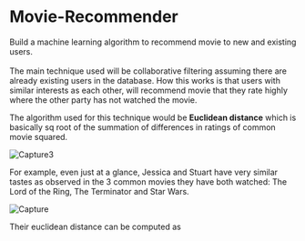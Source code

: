 # Movie-Recommender
Build a machine learning algorithm to recommend movie to new and existing users.<br><br>
The main technique used will be collaborative filtering assuming there are already existing users in the database.
How this works is that users with similar interests as each other, will recommend movie that they rate highly where the other party has not watched the movie. 

The algorithm used for this technique would be <strong>Euclidean distance</strong> which is basically sq root of the summation of differences in ratings of common movie squared.

![Capture3](https://github.com/chingjie98/Movie-Recommender/assets/35895182/4ff18a2b-5f10-4cc7-b60e-9178cefb6b08)


For example, even just at a glance, Jessica and Stuart have very similar tastes as observed in the 3 common movies they have both watched:
The Lord of the Ring, The Terminator and Star Wars. 

![Capture](https://github.com/chingjie98/Movie-Recommender/assets/35895182/1b4fde44-1c39-40c1-96eb-28e09fd82a8d)

Their euclidean distance can be computed as 
